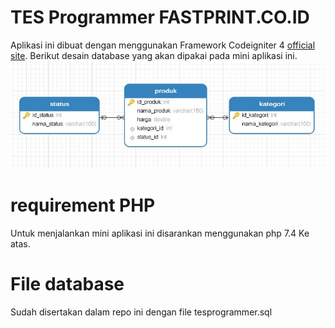 # TES Programmer FASTPRINT.CO.ID
Aplikasi ini dibuat dengan menggunakan Framework Codeigniter 4 [official site](https://codeigniter.com).
Berikut desain database yang akan dipakai pada mini aplikasi ini.
![Desain DB](db.jpg)

# requirement PHP
Untuk menjalankan mini aplikasi ini disarankan menggunakan php 7.4 Ke atas.

# File database
Sudah disertakan dalam repo ini dengan file tesprogrammer.sql




